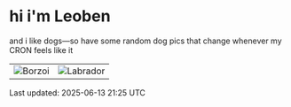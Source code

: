 # hi i'm Leoben

and i like dogs—so have some random dog pics that change whenever my CRON feels like it

|  |  |
|--------|----------|
| ![Borzoi](https://random-dog-vercel.vercel.app/api/random-borzoi?v=1749849933) | ![Labrador](https://random-dog-vercel.vercel.app/api/random-labrador?v=1749849933) |

Last updated: 2025-06-13 21:25 UTC
